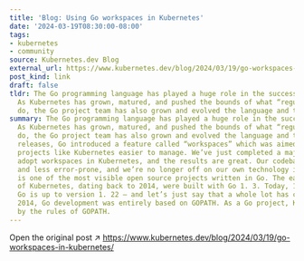 ```yaml
---
title: 'Blog: Using Go workspaces in Kubernetes'
date: '2024-03-19T08:30:00-08:00'
tags:
- kubernetes
- community
source: Kubernetes.dev Blog
external_url: https://www.kubernetes.dev/blog/2024/03/19/go-workspaces-in-kubernetes/
post_kind: link
draft: false
tldr: The Go programming language has played a huge role in the success of Kubernetes.
  As Kubernetes has grown, matured, and pushed the bounds of what “regular” projects
  do, the Go project team has also grown and evolved the language and tools.
summary: The Go programming language has played a huge role in the success of Kubernetes.
  As Kubernetes has grown, matured, and pushed the bounds of what “regular” projects
  do, the Go project team has also grown and evolved the language and tools. In recent
  releases, Go introduced a feature called “workspaces” which was aimed at making
  projects like Kubernetes easier to manage. We’ve just completed a major effort to
  adopt workspaces in Kubernetes, and the results are great. Our codebase is simpler
  and less error-prone, and we’re no longer off on our own technology island. Kubernetes
  is one of the most visible open source projects written in Go. The earliest versions
  of Kubernetes, dating back to 2014, were built with Go 1. 3. Today, 10 years later,
  Go is up to version 1. 22 — and let’s just say that a whole lot has changed. In
  2014, Go development was entirely based on GOPATH. As a Go project, Kubernetes lived
  by the rules of GOPATH.
---
```

Open the original post ↗ https://www.kubernetes.dev/blog/2024/03/19/go-workspaces-in-kubernetes/
